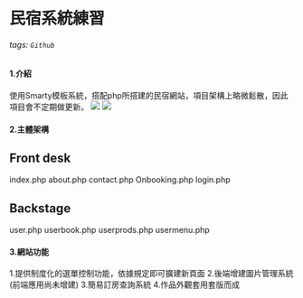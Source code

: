 民宿系統練習
===
###### tags: `Github`

#### 1.介紹
使用Smarty模板系統，搭配php所搭建的民宿網站，項目架構上略微鬆散，因此項目會不定期做更新。
![](https://i.imgur.com/9t64sub.png)
![](https://i.imgur.com/38wXHSv.png)

#### 2.主體架構
Front desk
---
index.php
about.php
contact.php
Onbooking.php
login.php

Backstage
---
user.php
userbook.php
userprods.php
usermenu.php

#### 3.網站功能

1.提供制度化的選單控制功能，依據規定即可擴建新頁面
2.後端增建圖片管理系統(前端應用尚未增建)
3.簡易訂房查詢系統
4.作品外觀套用套版而成
